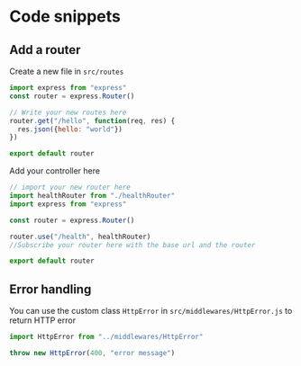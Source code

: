 # Code snippets

## Add a router

Create a new file in `src/routes`
```javascript
import express from "express"
const router = express.Router()

// Write your new routes here
router.get("/hello", function(req, res) {
  res.json({hello: "world"})
})

export default router
```

Add your controller here
```javascript
// import your new router here
import healthRouter from "./healthRouter"
import express from "express"

const router = express.Router()

router.use("/health", healthRouter)
//Subscribe your router here with the base url and the router

export default router
```

## Error handling

You can use the custom class `HttpError` in `src/middlewares/HttpError.js` to return HTTP error
```javascript
import HttpError from "../middlewares/HttpError"

throw new HttpError(400, "error message")
```
